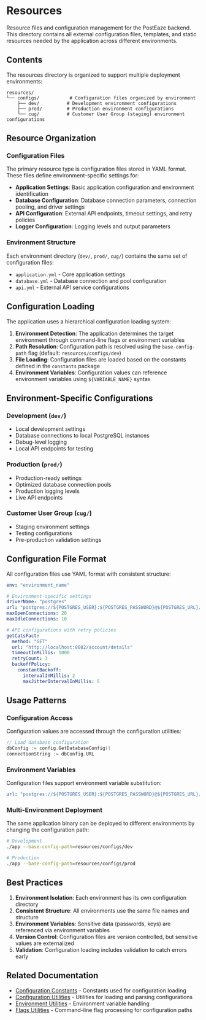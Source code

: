 # Resources

Resource files and configuration management for the PostEaze backend. This directory contains all external configuration files, templates, and static resources needed by the application across different environments.

## Contents

The resources directory is organized to support multiple deployment environments:

```
resources/
└── configs/           # Configuration files organized by environment
    ├── dev/          # Development environment configurations
    ├── prod/         # Production environment configurations
    └── cug/          # Customer User Group (staging) environment configurations
```

## Resource Organization

### Configuration Files
The primary resource type is configuration files stored in YAML format. These files define environment-specific settings for:

- **Application Settings**: Basic application configuration and environment identification
- **Database Configuration**: Database connection parameters, connection pooling, and driver settings
- **API Configuration**: External API endpoints, timeout settings, and retry policies
- **Logger Configuration**: Logging levels and output parameters

### Environment Structure
Each environment directory (`dev/`, `prod/`, `cug/`) contains the same set of configuration files:

- `application.yml` - Core application settings
- `database.yml` - Database connection and pool configuration
- `api.yml` - External API service configurations

## Configuration Loading

The application uses a hierarchical configuration loading system:

1. **Environment Detection**: The application determines the target environment through command-line flags or environment variables
2. **Path Resolution**: Configuration path is resolved using the `base-config-path` flag (default: `resources/configs/dev`)
3. **File Loading**: Configuration files are loaded based on the constants defined in the `constants` package
4. **Environment Variables**: Configuration values can reference environment variables using `${VARIABLE_NAME}` syntax

## Environment-Specific Configurations

### Development (`dev/`)
- Local development settings
- Database connections to local PostgreSQL instances
- Debug-level logging
- Local API endpoints for testing

### Production (`prod/`)
- Production-ready settings
- Optimized database connection pools
- Production logging levels
- Live API endpoints

### Customer User Group (`cug/`)
- Staging environment settings
- Testing configurations
- Pre-production validation settings

## Configuration File Format

All configuration files use YAML format with consistent structure:

```yaml
env: "environment_name"

# Environment-specific settings
driverName: "postgres"
url: "postgres://${POSTGRES_USER}:${POSTGRES_PASSWORD}@${POSTGRES_URL}/${POSTGRES_DB}?sslmode=disable"
maxOpenConnections: 20
maxIdleConnections: 10

# API configurations with retry policies
getCatsFact:
  method: "GET"
  url: "http://localhost:8082/account/details"
  timeoutInMillis: 1000
  retryCount: 3
  backoffPolicy:
    constantBackoff:
      intervalInMillis: 2
      maxJitterIntervalInMillis: 5
```

## Usage Patterns

### Configuration Access
Configuration values are accessed through the configuration utilities:
```go
// Load database configuration
dbConfig := config.GetDatabaseConfig()
connectionString := dbConfig.URL
```

### Environment Variables
Configuration files support environment variable substitution:
```yaml
url: "postgres://${POSTGRES_USER}:${POSTGRES_PASSWORD}@${POSTGRES_URL}/${POSTGRES_DB}?sslmode=disable"
```

### Multi-Environment Deployment
The same application binary can be deployed to different environments by changing the configuration path:
```bash
# Development
./app --base-config-path=resources/configs/dev

# Production  
./app --base-config-path=resources/configs/prod
```

## Best Practices

1. **Environment Isolation**: Each environment has its own configuration directory
2. **Consistent Structure**: All environments use the same file names and structure
3. **Environment Variables**: Sensitive data (passwords, keys) are referenced via environment variables
4. **Version Control**: Configuration files are version controlled, but sensitive values are externalized
5. **Validation**: Configuration loading includes validation to catch errors early

## Related Documentation

- [Configuration Constants](../constants/README.md) - Constants used for configuration loading
- [Configuration Utilities](../utils/configs/README.md) - Utilities for loading and parsing configurations
- [Environment Utilities](../utils/env/README.md) - Environment variable handling
- [Flags Utilities](../utils/flags/README.md) - Command-line flag processing for configuration paths